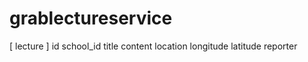 grablectureservice
==================


[ lecture ]
id school_id title content location longitude latitude reporter
